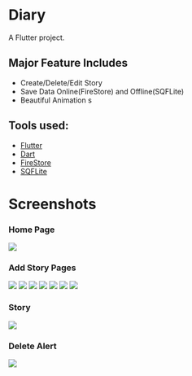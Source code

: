 # Diary

A Flutter project.

## Major Feature Includes
- Create/Delete/Edit Story
- Save Data Online(FireStore) and Offline(SQFLite)
- Beautiful Animation
s
## Tools used:
- [Flutter](https://flutter.dev/docs/get-started/install)
- [Dart](https://dart.dev/)
- [FireStore](https://firebase.google.com/)
- [SQFLite](https://pub.dev/packages/sqflite)

# Screenshots
### Home Page
<img src='screenshots/home.png'>

### Add Story Pages
<img src='screenshots/addstory.png'>
<img src='screenshots/addstory2.png'>
<img src='screenshots/addstory3.png'>
<img src='screenshots/addstory4.png'>
<img src='screenshots/addstory5.png'>
<img src='screenshots/addstory6.png'>
<img src='screenshots/addstory7.png'>

### Story
<img src='screenshots/story.png'>

### Delete Alert
<img src='screenshots/deletealert.png'>


